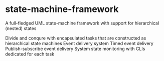 # state-machine-framework
A full-fledged UML state-machine framework with support for hierarchical (nested) states

Divide and conqure with encapsulated tasks that are constructed as hierarchical state machines
Event delivery system
Timed event delivery
Publish-subscribe event delivery
System state monitoring with CLIs dedicated for each task

